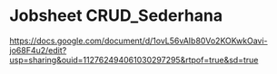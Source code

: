 # Jobsheet CRUD_Sederhana
https://docs.google.com/document/d/1ovL56vAIb80Vo2KOKwkOavi-jo68F4u2/edit?usp=sharing&ouid=112762494061030297295&rtpof=true&sd=true
